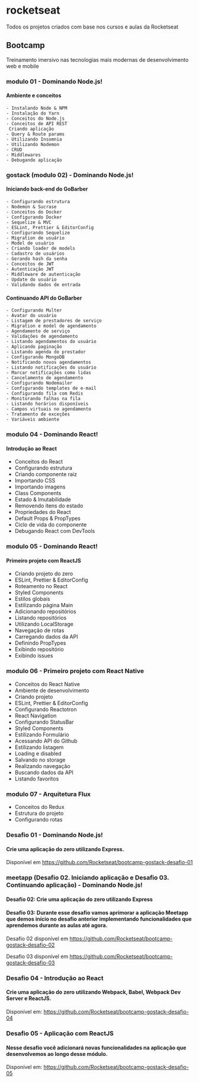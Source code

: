 # rocketseat
Todos os projetos criados com base nos cursos e aulas da Rocketseat

## Bootcamp 

Treinamento imersivo nas tecnologias mais modernas de desenvolvimento web e mobile

### modulo 01 - Dominando Node.js!

#### Ambiente e conceitos

    - Instalando Node & NPM
    - Instalação do Yarn
    - Conceitos do Node.js
    - Conceitos de API REST
     Criando aplicação
    - Query & Route params
    - Utilizando Insomnia
    - Utilizando Nodemon
    - CRUD
    - Middlewares
    - Debugando aplicação

### gostack (modulo 02) - Dominando Node.js!

#### Iniciando back-end do GoBarber

    - Configurando estrutura
    - Nodemon & Sucrase
    - Conceitos do Docker
    - Configurando Docker
    - Sequelize & MVC
    - ESLint, Prettier & EditorConfig
    - Configurando Sequelize
    - Migration de usuário
    - Model de usuário
    - Criando loader de models
    - Cadastro de usuários
    - Gerando hash da senha
    - Conceitos de JWT
    - Autenticação JWT
    - Middleware de autenticação
    - Update do usuário
    - Validando dados de entrada
    
#### Continuando API do GoBarber

    - Configurando Multer
    - Avatar do usuário
    - Listagem de prestadores de serviço
    - Migration e model de agendamento
    - Agendamento de serviço
    - Validações de agendamento
    - Listando agendamentos do usuário
    - Aplicando paginação
    - Listando agenda do prestador
    - Configurando MongoDB
    - Notificando novos agendamentos
    - Listando notificações do usuário
    - Marcar notificações como lidas
    - Cancelamento de agendamento
    - Configurando Nodemailer
    - Configurando templates de e-mail
    - Configurando fila com Redis
    - Monitorando falhas na fila
    - Listando horários disponíveis
    - Campos virtuais no agendamento
    - Tratamento de exceções
    - Variáveis ambiente
    


### modulo 04 - Dominando React!

#### Introdução ao React
  
  - Conceitos do React
  - Configurando estrutura
  - Criando componente raiz
  - Importando CSS
  - Importando imagens
  - Class Components
  - Estado & Imutabilidade
  - Removendo itens do estado
  - Propriedades do React
  - Default Props & PropTypes
  - Ciclo de vida do componente
  - Debugando React com DevTools

### modulo 05 - Dominando React!

#### Primeiro projeto com ReactJS

  - Criando projeto do zero
  - ESLint, Prettier & EditorConfig
  - Roteamento no React
  - Styled Components
  - Estilos globais
  - Estilizando página Main
  - Adicionando repositórios
  - Listando repositórios 
  - Utilizando LocalStorage
  - Navegação de rotas
  - Carregando dados da API
  - Definindo PropTypes
  - Exibindo repositório
  - Exibindo issues

### modulo 06 - Primeiro projeto com React Native

  - Conceitos do React Native
  - Ambiente de desenvolvimento
  - Criando projeto
  - ESLint, Prettier & EditorConfig
  - Configurando Reactotron
  - React Navigation
  - Configurando StatusBar
  - Styled Components
  - Estilizando Formulário
  - Acessando API do Github
  - Estilizando listagem
  - Loading e disabled
  - Salvando no storage
  - Realizando navegação
  - Buscando dados da API
  - Listando favoritos
  
### modulo 07 - Arquitetura Flux

- Conceitos do Redux
- Estrutura do projeto
- Configurando rotas

### Desafio 01 - Dominando Node.js!

#### Crie uma aplicação do zero utilizando Express.

Disponível em https://github.com/Rocketseat/bootcamp-gostack-desafio-01

### meetapp (Desafio 02. Iniciando aplicação e Desafio 03. Continuando aplicação) - Dominando Node.js!

#### Desafio 02: Crie uma aplicação do zero utilizando Express
#### Desafio 03: Durante esse desafio vamos aprimorar a aplicação Meetapp que demos início no desafio anterior implementando funcionalidades que aprendemos durante as aulas até agora.

Desafio 02 disponível em https://github.com/Rocketseat/bootcamp-gostack-desafio-02

Desafio 03 disponível em https://github.com/Rocketseat/bootcamp-gostack-desafio-03

### Desafio 04 - Introdução ao React

#### Crie uma aplicação do zero utilizando Webpack, Babel, Webpack Dev Server e ReactJS.

Disponível em: https://github.com/Rocketseat/bootcamp-gostack-desafio-04

### Desafio 05 - Aplicação com ReactJS

#### Nesse desafio você adicionará novas funcionalidades na aplicação que desenvolvemos ao longo desse módulo.

Disponível em: https://github.com/Rocketseat/bootcamp-gostack-desafio-05

